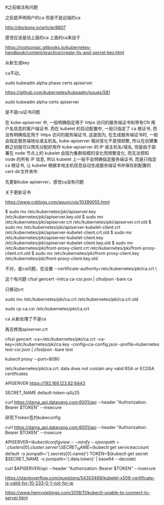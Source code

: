 #之前做法有问题

之前是声明用户的ca
但是不是远端的ca

http://dockone.io/article/8807

感觉应该是动上面的ca
上面的ca来自于

https://rootsongjc.gitbooks.io/kubernetes-handbook/content/practice/create-tls-and-secret-key.html

从新生成key

ca不动，

sudo kubeadm alpha phase certs apiserver

https://github.com/kubernetes/kubeadm/issues/581

sudo kubeadm alpha certs apiserver


是不是ca证书问题

在 kube-apiserver 中, 一般明确指定用于 https 访问的服务端证书和带有CN 用户名信息的客户端证书. 而在 kubelet 的启动配置中, 一般只指定了 ca 根证书, 而没有明确指定用于 https 访问的服务端证书, 这是因为, 在生成服务端证书时, 一般会指定服务端地址或主机名, kube-apiserver 相对变化不是很频繁, 所以在创建集群之初就可以预先分配好用作 kube-apiserver 的 IP 或主机名/域名, 但是由于部署在 node 节点上的 kubelet 会因为集群规模的变化而频繁变化, 而无法预知 node 的所有 IP 信息, 所以 kubelet 上一般不会明确指定服务端证书, 而是只指定 ca 根证书, 让 kubelet 根据本地主机信息自动生成服务端证书并保存到配置的cert-dir文件夹中.


先更新kube-apiserver，感觉ca没有问题

关于更新证书

https://www.cnblogs.com/aguncn/p/10399055.html

$ sudo mv /etc/kubernetes/pki/apiserver.key /etc/kubernetes/pki/apiserver.key.old
$ sudo mv /etc/kubernetes/pki/apiserver.crt /etc/kubernetes/pki/apiserver.crt.old
$ sudo mv /etc/kubernetes/pki/apiserver-kubelet-client.crt /etc/kubernetes/pki/apiserver-kubelet-client.crt.old
$ sudo mv /etc/kubernetes/pki/apiserver-kubelet-client.key /etc/kubernetes/pki/apiserver-kubelet-client.key.old
$ sudo mv /etc/kubernetes/pki/front-proxy-client.crt /etc/kubernetes/pki/front-proxy-client.crt.old
$ sudo mv /etc/kubernetes/pki/front-proxy-client.key /etc/kubernetes/pki/front-proxy-client.key.old

不对，是ca问题，在设置
--certificate-authority=/etc/kubernetes/pki/ca.crt \

这个有问题
cfssl gencert -initca ca-csr.json | cfssljson -bare ca

只移动crt


sudo mv /etc/kubernetes/pki/ca.crt /etc/kubernetes/pki/ca.crt.old

sudo cp ca.csr /etc/kubernetes/pki/ca.crt

ca 从新处理了不是ca

再去修改apiserver.crt

cfssl gencert -ca=/etc/kubernetes/pki/ca.crt -ca-key=/etc/kubernetes/pki/ca.key -config=ca-config.json -profile=kubernetes test-csr.json | cfssljson -bare test

kubectl proxy --port=8080

/etc/kubernetes/pki/ca.crt: data does not contain any valid RSA or ECDSA certificates


APISERVER
https://192.168.123.82:6443

SECRET_NAME
default-token-q4z25


curl https://dama_api.datayang.com:6001/api --header "Authorization: Bearer $TOKEN" --insecure

研究下token签约kubeconfig

curl https://dama_api.datayang.com:6001/api --header "Authorization: Bearer $TOKEN" --insecure

APISERVER=$(kubectl config view --minify -o jsonpath='{.clusters[0].cluster.server}')
SECRET_NAME=$(kubectl get serviceaccount default -o jsonpath='{.secrets[0].name}')
TOKEN=$(kubectl get secret $SECRET_NAME -o jsonpath='{.data.token}' | base64 --decode)

curl $APISERVER/api --header "Authorization: Bearer $TOKEN" --insecure


https://stackoverflow.com/questions/54303469/kubelet-x509-certificate-is-valid-for-10-233-0-1-not-for-ip

https://www.henryxieblogs.com/2018/11/kubectl-unable-to-connect-to-server.html